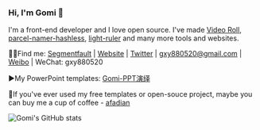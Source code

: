 ### Hi, I'm Gomi 👋
I'm a front-end developer and I love open source. I've made [Video Roll](https://chrome.google.com/webstore/detail/video-roll/cokngoholafkeghnhhdlmiadlojpindm), [parcel-namer-hashless](https://github.com/gxy5202/parcel-namer-hashless), [light-ruler](https://gomi.site/LightRuler) and many more tools and websites.

🧑‍🚀Find me: [Segmentfault](https://segmentfault.com/u/gomi) | [Website](https://gomi.site) | [Twitter](https://twitter.com/GomiGxy) | gxy880520@gmail.com | [Weibo](https://weibo.com/p/1005051781782424/home?from=page_100505&mod=TAB&is_all=1#place) | WeChat: gxy880520

▶️My PowerPoint templates: [Gomi-PPT演绎](https://www.51pptmoban.com/shejishi/Gomi-PPT/)

🫶If you've ever used my free templates or open-souce project, maybe you can buy me a cup of coffee - [afadian](https://afdian.net/a/gomi_gxy/plan)

![Gomi's GitHub stats](https://github-readme-stats.vercel.app/api?username=gxy5202&show_icons=true&theme=transparent)
<!--
**gxy5202/gxy5202** is a ✨ _special_ ✨ repository because its `README.md` (this file) appears on your GitHub profile.

Here are some ideas to get you started:

- 🔭 I’m currently working on ...
- 🌱 I’m currently learning ...
- 👯 I’m looking to collaborate on ...
- 🤔 I’m looking for help with ...
- 💬 Ask me about ...
- 📫 How to reach me: ...
- 😄 Pronouns: ...
- ⚡ Fun fact: ...
-->
